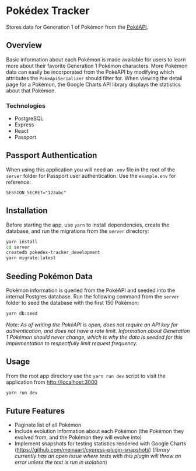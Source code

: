 # Pokédex Tracker

Stores data for Generation 1 of Pokémon from the [PokéAPI](https://pokeapi.co/).

## Overview

Basic information about each Pokémon is made available for users to learn more about their favorite Generation 1 Pokémon characters. More Pokémon data can easily be incorporated from the PokéAPI by modifying which attributes the `PokeApiSerializer` should filter for.
When viewing the detail page for a Pokémon, the Google Charts API library displays the statistics about that Pokémon.

### Technologies

- PostgreSQL
- Express
- React
- Passport

## Passport Authentication

When using this application you will need an `.env` file in the root of the `server` folder for Passport user authentication. Use the `example.env` for reference:

```env
SESSION_SECRET="123abc"
```

## Installation

Before starting the app, use `yarn` to install dependencies, create the database, and run the migrations from the `server` directory:

```sh
yarn install
cd server
createdb pokedex-tracker_development
yarn migrate:latest
```

## Seeding Pokémon Data

Pokémon information is queried from the PokéAPI and seeded into the internal Postgres database. Run the following command from the `server` folder to seed the database with the first 150 Pokémon:

```sh
yarn db:seed
```

_Note: As of writing the PokéAPI is open, does not require an API key for authentication, and does not have a rate limit. Information about Generation 1 Pokémon should never change, which is why the data is seeded for this implementation to respectfully limit request frequency._

## Usage

From the root app directory use the `yarn run dev` script to visit the application from <http://localhost:3000>

```sh
yarn run dev
```

## Future Features

- Paginate list of all Pokémon
- Include evolution information about each Pokémon (the Pokémon they evolved from, and the Pokémon they will evolve into)
- Implement snapshots for testing statistics rendered with Google Charts (https://github.com/meinaart/cypress-plugin-snapshots) (_library currently has an open issue where tests with this plugin will throw an error unless the test is run in isolation_)
